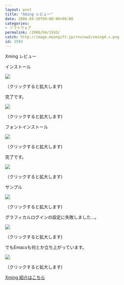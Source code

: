 ```yaml
---
layout: post
title: "Xming レビュー"
date: 2006-04-26T09:00:00+09:00
categories:
- ソフトウェア
permalink: /2006/04/1593/
catch: http://image.moongift.jp/review2/xming4.s.png
id: 1593
---
```

Xming レビュー  
<!--more-->

インストール

  

[![](http://image.moongift.jp/review2/xming1.s.png)](http://image.moongift.jp/review2/xming1.png)  
  
（クリックすると拡大します)

  

完了です。

  

[![](http://image.moongift.jp/review2/xming2.s.png)](http://image.moongift.jp/review2/xming2.png)  
  
（クリックすると拡大します)

  

フォントインストール

  

[![](http://image.moongift.jp/review2/xming3.s.png)](http://image.moongift.jp/review2/xming3.png)  
  
（クリックすると拡大します)

  

完了です。

  

[![](http://image.moongift.jp/review2/xming4.s.png)](http://image.moongift.jp/review2/xming4.png)  
  
（クリックすると拡大します)

  

サンプル

  

[![](http://image.moongift.jp/review2/xming5.s.png)](http://image.moongift.jp/review2/xming5.png)  
  
（クリックすると拡大します)

  

グラフィカルログインの設定に失敗しました…。

  

[![](http://image.moongift.jp/review2/xming6.s.png)](http://image.moongift.jp/review2/xming6.png)  
  
（クリックすると拡大します)

  

でもEmacsも何とか立ち上がっています。

  

[![](http://image.moongift.jp/review2/xming7.s.png)](http://image.moongift.jp/review2/xming7.png)  
  
（クリックすると拡大します)

  

[Xming 紹介はこちら](http://oss.moongift.jp/intro/i-1591.html)

